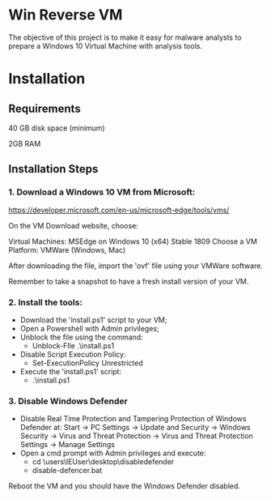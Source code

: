 # Win Reverse VM

The objective of this project is to make it easy for malware analysts to prepare a Windows 10 Virtual Machine with analysis tools. 

# Installation

## Requirements

40 GB disk space (minimum)

2GB RAM

## Installation Steps

### 1. Download a Windows 10 VM from Microsoft:

https://developer.microsoft.com/en-us/microsoft-edge/tools/vms/

On the VM Download website, choose:

  Virtual Machines: MSEdge on Windows 10 (x64) Stable 1809
  Choose a VM Platform: VMWare (Windows, Mac)

After downloading the file, import the 'ovf' file using your VMWare software.

Remember to take a snapshot to have a fresh install version of your VM.

### 2. Install the tools:

  - Download the 'install.ps1' script to your VM;
  - Open a Powershell with Admin privileges;
  - Unblock the file using the command:
    - Unblock-FIle .\install.ps1
  - Disable Script Execution Policy:
    - Set-ExecutionPolicy Unrestricted
  - Execute the 'install.ps1' script:
    - .\install.ps1

### 3. Disable Windows Defender

  - Disable Real Time Protection and Tampering Protection of Windows Defender at:
    	Start -> PC Settings -> Update and Security -> Windows Security -> Virus and Threat Protection -> Virus and Threat Protection Settings -> Manage Settings
  - Open a cmd prompt with Admin privileges and execute:
      - cd \users\IEUser\desktop\disabledefender
      - disable-defencer.bat
     
  Reboot the VM and you should have the Windows Defender disabled.

  

